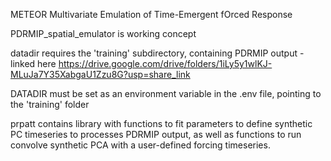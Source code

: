 METEOR
Multivariate Emulation of Time-Emergent fOrced Response


PDRMIP_spatial_emulator is working concept

datadir requires the 'training' subdirectory, containing PDRMIP output - linked here https://drive.google.com/drive/folders/1iLy5y1wlKJ-MLuJa7Y35XabgaU1Zzu8G?usp=share_link

DATADIR must be set as an environment variable in the .env file, pointing to the 'training' folder

prpatt contains library with functions to fit parameters to define synthetic PC timeseries to processes PDRMIP output, as well as functions to run convolve synthetic PCA with a user-defined forcing timeseries.
